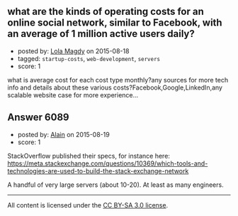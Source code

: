 ## what are the kinds of operating costs for an online social network, similar to Facebook, with an average of 1 million active users daily?

- posted by: [Lola Magdy](https://stackexchange.com/users/6799496/lola-magdy) on 2015-08-18
- tagged: `startup-costs`, `web-development`, `servers`
- score: 1

<p>what is average cost for each cost type monthly?any sources for more tech info and details about these various costs?Facebook,Google,LinkedIn,any scalable website case for more experience...</p>



## Answer 6089

- posted by: [Alain](https://stackexchange.com/users/21866/alain) on 2015-08-19
- score: 1

<p>StackOverflow published their specs, for instance here: <a href="https://meta.stackexchange.com/questions/10369/which-tools-and-technologies-are-used-to-build-the-stack-exchange-network">https://meta.stackexchange.com/questions/10369/which-tools-and-technologies-are-used-to-build-the-stack-exchange-network</a></p>

<p>A handful of very large servers (about 10-20). At least as many engineers.</p>




---

All content is licensed under the [CC BY-SA 3.0 license](https://creativecommons.org/licenses/by-sa/3.0/).
